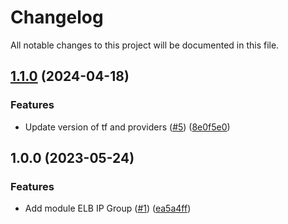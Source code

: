 # Changelog

All notable changes to this project will be documented in this file.

## [1.1.0](https://github.com/cloud-labs-infra/terraform-huaweicloud-elb-ipgroup/compare/v1.0.0...v1.1.0) (2024-04-18)


### Features

* Update version of tf and providers ([#5](https://github.com/cloud-labs-infra/terraform-huaweicloud-elb-ipgroup/issues/5)) ([8e0f5e0](https://github.com/cloud-labs-infra/terraform-huaweicloud-elb-ipgroup/commit/8e0f5e0f0b86ee159ecb8cff739738e2b77bdb9e))

## 1.0.0 (2023-05-24)


### Features

* Add module ELB IP Group ([#1](https://github.com/cloud-labs-infra/terraform-huaweicloud-elb-ipgroup/issues/1)) ([ea5a4ff](https://github.com/cloud-labs-infra/terraform-huaweicloud-elb-ipgroup/commit/ea5a4ffdd64ed9fd71bf1830914cb786becd6170))
